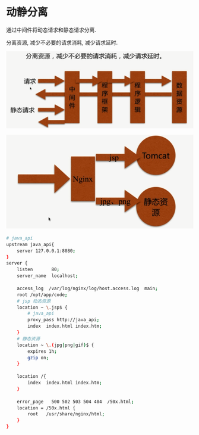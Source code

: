 # 动静分离

通过中间件将动态请求和静态请求分离.

分离资源, 减少不必要的请求消耗, 减少请求延时.

![](./media/spred.png)

![](./media/spred2.png)

```bash {2,12,14,18}
# java_api
upstream java_api{
    server 127.0.0.1:8080;
}
server {
    listen       80;
    server_name  localhost;

    access_log  /var/log/nginx/log/host.access.log  main;
    root /opt/app/code;  
    # jsp 动态资源
    location ~ \.jsp$ {
        # java_api
        proxy_pass http://java_api;
        index  index.html index.htm;
    }
    # 静态资源
    location ~ \.(jpg|png|gif)$ {
        expires 1h;
        gzip on;
    }

    location /{
        index  index.html index.htm;
    }

    error_page   500 502 503 504 404  /50x.html;
    location = /50x.html {
        root   /usr/share/nginx/html;
    }
}
```